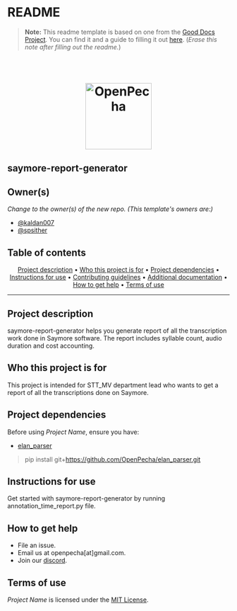 # README

> **Note:** This readme template is based on one from the [Good Docs Project](https://thegooddocsproject.dev). You can find it and a guide to filling it out [here](https://gitlab.com/tgdp/templates/-/tree/main/readme). (_Erase this note after filling out the readme._)

<h1 align="center">
  <br>
  <a href="https://openpecha.org"><img src="https://avatars.githubusercontent.com/u/82142807?s=400&u=19e108a15566f3a1449bafb03b8dd706a72aebcd&v=4" alt="OpenPecha" width="150"></a>
  <br>
</h1>

## saymore-report-generator

## Owner(s)

_Change to the owner(s) of the new repo. (This template's owners are:)_
- [@kaldan007](https://github.com/kaldan007)
- [@spsither](https://github.com/spsither)


## Table of contents
<p align="center">
  <a href="#project-description">Project description</a> •
  <a href="#who-this-project-is-for">Who this project is for</a> •
  <a href="#project-dependencies">Project dependencies</a> •
  <a href="#instructions-for-use">Instructions for use</a> •
  <a href="#contributing-guidelines">Contributing guidelines</a> •
  <a href="#additional-documentation">Additional documentation</a> •
  <a href="#how-to-get-help">How to get help</a> •
  <a href="#terms-of-use">Terms of use</a>
</p>
<hr>

## Project description

saymore-report-generator helps you generate report of all the transcription work done in Saymore software. The report includes syllable count, audio duration and cost accounting.


## Who this project is for
This project is intended for STT_MV department lead who wants to get a report of all the transcriptions done on Saymore.


## Project dependencies
Before using _Project Name_, ensure you have:
* [elan_parser](https://github.com/OpenPecha/elan_parser)
> pip install git+https://github.com/OpenPecha/elan_parser.git

## Instructions for use
Get started with saymore-report-generator by running annotation_time_report.py file.


## How to get help
* File an issue.
* Email us at openpecha[at]gmail.com.
* Join our [discord](https://discord.com/invite/7GFpPFSTeA).


## Terms of use
_Project Name_ is licensed under the [MIT License](/LICENSE.md).
